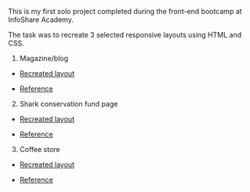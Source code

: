 This is my first solo project completed during the front-end bootcamp at InfoShare Academy.

The task was to recreate 3 selected responsive layouts using HTML and CSS.

1. Magazine/blog

- [Recreated layout](https://double-vee.github.io/bootcamp-project-1/layout1/index.html)

- [Reference](https://milo.bootlab.io/home-twocolumn.html)

2. Shark conservation fund page

- [Recreated layout](https://double-vee.github.io/bootcamp-project-1/layout2/index.html)

- [Reference](https://www.sharkconservationfund.org/)

3. Coffee store

- [Recreated layout](https://double-vee.github.io/bootcamp-project-1/layout3/index.html)

- [Reference](https://dworzysk.pl/sklep/)
